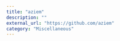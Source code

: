 ```yaml
---
title: "aziem"
description: ""
external_url: "https://github.com/aziem"
category: "Miscellaneous"
---
```

